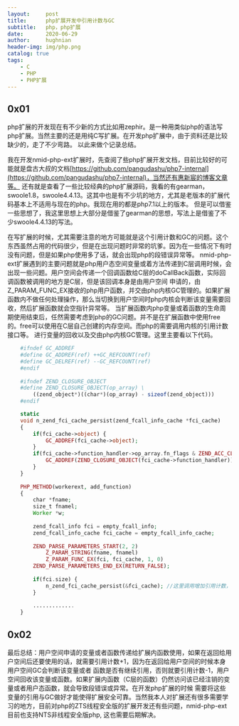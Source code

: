 ```yaml
---
layout:     post
title:      php扩展开发中引用计数与GC
subtitle:   php，php扩展
date:       2020-06-29
author:     hughnian
header-img: img/php.png
catalog: true
tags:
    - C
    - PHP
    - PHP扩展
---
```


## 0x01

php扩展的开发现在有不少新的方式比如用zephir。是一种用类似php的语法写php扩展。当然主要的还是用纯C写扩展。在开发php扩展中，由于资料还是比较缺少的，走了不少弯路。
以此来做个记录总结。   

我在开发nmid-php-ext扩展时，先查阅了些php扩展开发文档，目前比较好的可能就是盘古大叔的文档[https://github.com/pangudashu/php7-internal](https://github.com/pangudashu/php7-internal)，当然还有惠新宸的博客文章等。
还有就是查看了一些比较经典的php扩展源码，我看的有gearman，swoole1.8，swoole4.4.13。这其中也是有不少坑的地方，尤其是老版本的扩展代码基本上不适用与现在的php。我现在用的都是php7.1以上的版本。
但是可以借鉴一些思想了，我这里思想上大部分是借鉴了gearman的思想，写法上是借鉴了不少swoole4.4.13的写法。   

在写扩展的时候，尤其需要注意的地方可能就是这个引用计数和GC的问题。这个东西虽然占用的代码很少，但是在出现问题时非常的坑爹。因为在一些情况下有时没有问题，但是如果php使用多了话，就会出现php的段错误异常等。
nmid-php-ext扩展遇到的主要问题就是php用户态空间变量或着方法传递到C层调用时候，会出现一些问题。用户空间会传递一个回调函数给C层的doCallBack函数，实际回调函数被调用的地方是C层，但是该回调本身是由用户空间
申请的，由Z_PARAM_FUNC_EX接收的php用户函数，并交由php内核GC管理的。如果扩展函数内不做任何处理操作，那么当切换到用户空间时php内核会判断该变量需要回收，然后扩展函数就会空指针异常等。
当扩展函数内php变量或着函数的生命周期使用结束后，任然需要考虑到php的GC问题。并不是在扩展函数中使用free的。free可以使用在C层自己创建的内存空间。而php的需要调用内核的引用计数接口等。
进行变量的回收以及交由php内核GC管理。这里主要看以下代码。      
    

```php
    #ifndef GC_ADDREF
    #define GC_ADDREF(ref) ++GC_REFCOUNT(ref)
    #define GC_DELREF(ref) --GC_REFCOUNT(ref)
    #endif
    
    #ifndef ZEND_CLOSURE_OBJECT
    #define ZEND_CLOSURE_OBJECT(op_array) \
	    ((zend_object*)((char*)(op_array) - sizeof(zend_object)))
    #endif

    static 
    void n_zend_fci_cache_persist(zend_fcall_info_cache *fci_cache)
    {
        if(fci_cache->object) {
            GC_ADDREF(fci_cache->object);
        }
        if(fci_cache->function_handler->op_array.fn_flags & ZEND_ACC_CLOSURE) {
            GC_ADDREF(ZEND_CLOSURE_OBJECT(fci_cache->function_handler));
        }
    }
    
    PHP_METHOD(workerext, add_function)
    {
        char *fname;
        size_t fnamel;
        Worker *w;
    
        zend_fcall_info fci = empty_fcall_info;
        zend_fcall_info_cache fci_cache = empty_fcall_info_cache;
    	
    	ZEND_PARSE_PARAMETERS_START(2, 2)
            Z_PARAM_STRING(fname, fnamel)
            Z_PARAM_FUNC_EX(fci, fci_cache, 1, 0)
        ZEND_PARSE_PARAMETERS_END_EX(RETURN_FALSE);
    	
    	if(fci.size) {
    		n_zend_fci_cache_persist(&fci_cache); //这里调用增加引用计数，而且这里的回调函数是闭包
    	}
        
        .............    	
    }
```

## 0x02
最后总结：用户空间申请的变量或者函数传递给扩展内函数使用，如果在返回给用户空间后还要使用的话，就需要引用计数+1，因为在返回给用户空间的时候本身用户空间GC会判断该变量或者
函数是否有继续引用，否则就要引用计数-1，用户空间回收该变量或函数。如果扩展内函数（C层的函数）仍然访问该已经注销的变量或者用户态函数，就会导致段错误或异常。在开发php扩展的时候
需要将这些变量的引用与GC做好才能使得扩展安全可靠。当然我本人对扩展还有很多需要学习的地方，目前对php的ZTS线程安全版的扩展开发还有些问题，nmid-php-ext目前也支持NTS非线程安全版php,
这也需要后期解决。